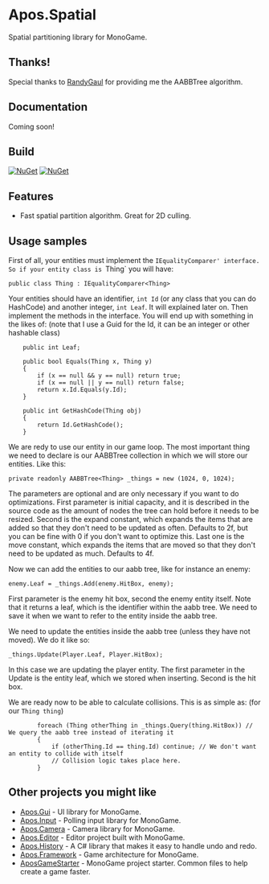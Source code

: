# Apos.Spatial
Spatial partitioning library for MonoGame.

## Thanks!

Special thanks to [RandyGaul](https://github.com/RandyGaul) for providing me the AABBTree algorithm.

## Documentation

Coming soon!

## Build

[![NuGet](https://img.shields.io/nuget/v/Apos.Spatial.svg)](https://www.nuget.org/packages/Apos.Spatial/) [![NuGet](https://img.shields.io/nuget/dt/Apos.Spatial.svg)](https://www.nuget.org/packages/Apos.Spatial/)

## Features

* Fast spatial partition algorithm. Great for 2D culling.

## Usage samples

First of all, your entities must implement the `IEqualityComparer' interface. So if your entity class is `Thing` you will have:

`public class Thing : IEqualityComparer<Thing>`

Your entities should have an identifier, `int Id` (or any class that you can do HashCode) and another integer, `int Leaf`. It will explained later on. Then implement the methods in the interface. You will end up with something in the likes of: (note that I use a Guid for the Id, it can be an integer or other hashable class)

``` public Guid Id = Guid.NewGuid();
    public int Leaf;

    public bool Equals(Thing x, Thing y)
    {
        if (x == null && y == null) return true;
        if (x == null || y == null) return false;
        return x.Id.Equals(y.Id);
    }

    public int GetHashCode(Thing obj)
    {
        return Id.GetHashCode();
    }
```

We are redy to use our entity in our game loop. The most important thing we need to declare is our AABBTree collection in which we will store our entities. Like this:

`private readonly AABBTree<Thing> _things = new (1024, 0, 1024);`

The parameters are optional and are only necessary if you want to do optimizations. First parameter is initial capacity, and it is described in the source code as the amount of nodes the tree can hold before it needs to be resized. Second is the expand constant, which expands the items that are added so that they don't need to be updated as often. Defaults to 2f, but you can be fine with 0 if you don't want to optimize this. Last one is the move constant, which expands the items that are moved so that they don't need to be updated as much. Defaults to 4f.

Now we can add the entities to our aabb tree, like for instance an enemy:

`enemy.Leaf = _things.Add(enemy.HitBox, enemy);`

First parameter is the enemy hit box, second the enemy entity itself. Note that it returns a leaf, which is the identifier within the aabb tree. We need to save it when we want to refer to the entity inside the aabb tree.

We need to update the entities inside the aabb tree (unless they have not moved). We do it like so:

`_things.Update(Player.Leaf, Player.HitBox);`

In this case we are updating the player entity. The first parameter in the Update is the entity leaf, which we stored when inserting. Second is the hit box.

We are ready now to be able to calculate collisions. This is as simple as: (for our `Thing thing`)

```
        foreach (Thing otherThing in _things.Query(thing.HitBox)) // We query the aabb tree instead of iterating it
        {
            if (otherThing.Id == thing.Id) continue; // We don't want an entity to collide with itself
            // Collision logic takes place here.
        }
```

## Other projects you might like

* [Apos.Gui](https://github.com/Apostolique/Apos.Gui) - UI library for MonoGame.
* [Apos.Input](https://github.com/Apostolique/Apos.Input) - Polling input library for MonoGame.
* [Apos.Camera](https://github.com/Apostolique/Apos.Camera) - Camera library for MonoGame.
* [Apos.Editor](https://github.com/Apostolique/Apos.Editor) - Editor project built with MonoGame.
* [Apos.History](https://github.com/Apostolique/Apos.History) - A C# library that makes it easy to handle undo and redo.
* [Apos.Framework](https://github.com/Apostolique/Apos.Framework) - Game architecture for MonoGame.
* [AposGameStarter](https://github.com/Apostolique/AposGameStarter) - MonoGame project starter. Common files to help create a game faster.
